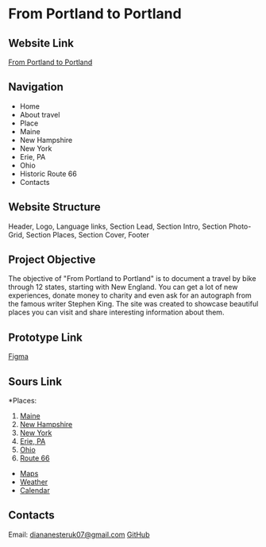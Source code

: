 # From Portland to Portland
## Website Link
[From Portland to Portland](https://wwily.github.io/From-Portland-to-Portland/)
## Navigation
* Home
* About travel
* Place
* Maine
* New Hampshire
* New York
* Erie, PA
* Ohio
* Historic Route 66
* Contacts
## Website Structure
Header, Logo, Language links, Section Lead, Section Intro, Section Photo-Grid, Section Places, Section Cover, Footer
## Project Objective
The objective of "From Portland to Portland" is to document a travel by bike through 12 states, starting with New England. You can get a lot of new experiences, donate money to charity and even ask for an autograph from the famous writer Stephen King. The site was created to showcase beautiful places you can visit and share interesting information about them.
## Prototype Link
[Figma](https://www.figma.com/file/AtbNbstbxWPcMqvF061V0R/Sprint-3%3A-From-Portland-to-Portland-%7C-desktop-%2B-mobile?node-id=0%3A1&mode=dev)
## Sours Link
*Places: 
1. [Maine](https://global.llbean.com/shop/L.L.Bean-Continental-Rucksack/122952.html?bc=50-816&csp=f&feat=816-GN1)
2. [New Hampshire](https://www.timberland.com/timberlandpro.html)
3. [New York](https://www.ge.com/about-us)
4. [Erie, PA](https://www.fws.gov/refuge/erie)
5. [Ohio](https://www.cedarpoint.com)
6. [Route 66](https://www.nps.gov/nr/travel/route66/maps66.html)
* [Maps](https://maps.google.com/)
* [Weather](https://weather.com/)
* [Calendar](https://calendar.google.com)
## Contacts
Email: diananesteruk07@gmail.com
[GitHub](https://github.com/wwily)
